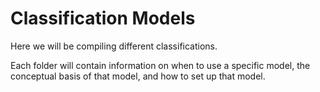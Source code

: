 # Classification Models  

Here we will be compiling different classifications.  

Each folder will contain information on when to use a specific model, the conceptual basis of that model, and how to set up that model.
